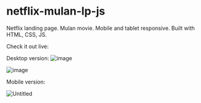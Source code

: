 # netflix-mulan-lp-js
Netflix landing page. Mulan movie. Mobile and tablet responsive. Built with HTML, CSS, JS.

Check it out live:

Desktop version:
![image](https://user-images.githubusercontent.com/42185328/117145797-35066300-adbc-11eb-88da-1b1e7ac06d2d.png)

![image](https://user-images.githubusercontent.com/42185328/117145907-523b3180-adbc-11eb-8425-bcc9b78c6640.png)

Mobile version: 

![Untitled](https://user-images.githubusercontent.com/42185328/117146146-91698280-adbc-11eb-9c41-5679db4570c3.png)
